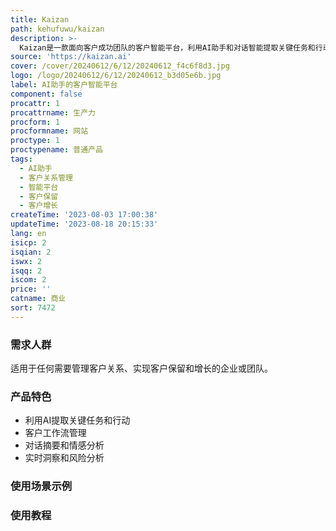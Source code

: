 ```yaml
---
title: Kaizan
path: kehufuwu/kaizan
description: >-
  Kaizan是一款面向客户成功团队的客户智能平台，利用AI助手和对话智能提取关键任务和行动，帮助公司更好地管理客户关系，实现客户保留和增长。它提供了客户工作流、对话摘要、下一步行动、风险和机会等功能，帮助团队实现客户保留和增长。Kaizan还提供了实时洞察和情感分析等功能，帮助团队了解客户的需求和情况，以便采取相应的行动。定价根据企业规模和需求定制。
source: 'https://kaizan.ai'
cover: /cover/20240612/6/12/20240612_f4c6f8d3.jpg
logo: /logo/20240612/6/12/20240612_b3d05e6b.jpg
label: AI助手的客户智能平台
component: false
procattr: 1
procattrname: 生产力
procform: 1
procformname: 网站
proctype: 1
proctypename: 普通产品
tags:
  - AI助手
  - 客户关系管理
  - 智能平台
  - 客户保留
  - 客户增长
createTime: '2023-08-03 17:00:38'
updateTime: '2023-08-18 20:15:33'
lang: en
isicp: 2
isqian: 2
iswx: 2
isqq: 2
iscom: 2
price: ''
catname: 商业
sort: 7472
---
```




### 需求人群
适用于任何需要管理客户关系、实现客户保留和增长的企业或团队。

### 产品特色
- 利用AI提取关键任务和行动
- 客户工作流管理
- 对话摘要和情感分析
- 实时洞察和风险分析

### 使用场景示例


### 使用教程


  
